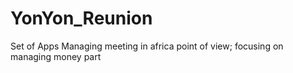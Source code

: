 # YonYon_Reunion
Set of Apps Managing  meeting in africa point of view; focusing on managing money part
